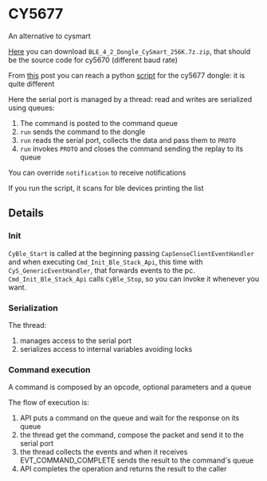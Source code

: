 # CY5677
An alternative to cysmart

[Here](https://community.cypress.com/thread/36215) you can download
`BLE_4_2_Dongle_CySmart_256K.7z.zip`, that should be the source code
for cy5670 (different baud rate)

From [this](https://community.cypress.com/message/143227) post you can
reach  a python [script](https://github.com/odwdinc/Cy_BleBridge) for
the cy5677 dongle: it is quite different

Here the serial port is managed by a thread: read and writes are serialized
using queues:
1. The command is posted to the command queue
2. `run` sends the command to the dongle
3. `run` reads the serial port, collects the data and pass them to `PROTO`
4. `run` invokes `PROTO` and closes the command sending the replay to its queue

You can override `notification` to receive notifications

If you run the script, it scans for ble devices printing the list

## Details

### Init

`CyBle_Start` is called at the beginning passing `CapSenseClientEventHandler` and
when executing `Cmd_Init_Ble_Stack_Api`, this time with `CyS_GenericEventHandler`, that
forwards events to the pc. `Cmd_Init_Ble_Stack_Api` calls `CyBle_Stop`, so 
you can invoke it whenever you want. 

### Serialization

The thread: 
1. manages access to the serial port 
2. serializes access to internal variables avoiding locks

### Command execution

A command is composed by an opcode, optional parameters and a queue

The flow of execution is:
1. API puts a command on the queue and wait for the response on its queue
2. the thread get the command, compose the packet and send it to the serial port
3. the thread collects the events and when it receives EVT_COMMAND_COMPLETE sends the result to the command's queue
4. API completes the operation and returns the result to the caller
